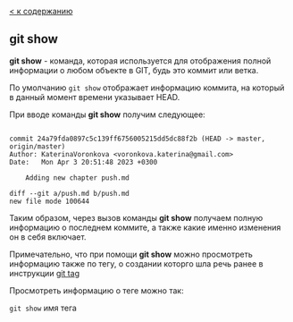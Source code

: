 [< к содержанию](./readme.md)


## git show 

**git show** - команда, которая используется для отображения полной информации о любом объекте в GIT, будь это коммит или ветка. 

По умолчанию `git show` отображает информацию коммита, на который в данный момент времени указывает HEAD.


При вводе команды **git show** получим следующее:

```bash= 

commit 24a79fda0897c5c139ff6756005215dd5dc88f2b (HEAD -> master, origin/master)
Author: KaterinaVoronkova <voronkova.katerina@gmail.com>
Date:   Mon Apr 3 20:51:48 2023 +0300

    Adding new chapter push.md

diff --git a/push.md b/push.md
new file mode 100644
```
Таким образом, через вызов команды **git show** получаем полную информацию о последнем коммите, а также какие именно изменения он в себя включает.

Примечательно, что при помощи **git show** можно просмотреть информацию также по тегу, о создании которго шла речь ранее в инструкции [git tag](./tag.md)

Просмотреть информацию о теге можно так: 

`git show` имя тега